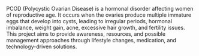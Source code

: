 PCOD (Polycystic Ovarian Disease) is a hormonal disorder affecting women of reproductive age. It occurs when the ovaries produce multiple immature eggs that develop into cysts, leading to irregular periods, hormonal imbalance, weight gain, acne, excessive hair growth, and fertility issues. This project aims to provide awareness, resources, and possible management approaches through lifestyle changes, medication, and technology-driven solutions.
